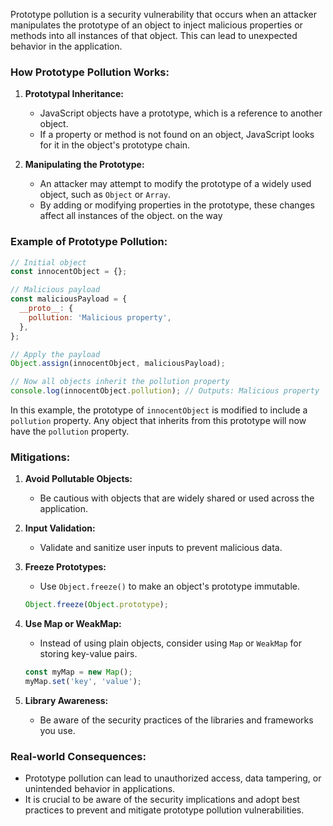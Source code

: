 Prototype pollution is a security vulnerability that occurs when an attacker manipulates the prototype of an object to inject malicious properties or methods into all instances of that object. This can lead to unexpected behavior in the application.

### How Prototype Pollution Works:

1. **Prototypal Inheritance:**
   - JavaScript objects have a prototype, which is a reference to another object.
   - If a property or method is not found on an object, JavaScript looks for it in the object's prototype chain.

2. **Manipulating the Prototype:**
   - An attacker may attempt to modify the prototype of a widely used object, such as `Object` or `Array`.
   - By adding or modifying properties in the prototype, these changes affect all instances of the object.  on the way

### Example of Prototype Pollution:

```javascript
// Initial object
const innocentObject = {};

// Malicious payload
const maliciousPayload = {
  __proto__: {
    pollution: 'Malicious property',
  },
};

// Apply the payload
Object.assign(innocentObject, maliciousPayload);

// Now all objects inherit the pollution property
console.log(innocentObject.pollution); // Outputs: Malicious property
```

In this example, the prototype of `innocentObject` is modified to include a `pollution` property. Any object that inherits from this prototype will now have the `pollution` property.

### Mitigations:

1. **Avoid Pollutable Objects:**
   - Be cautious with objects that are widely shared or used across the application.

2. **Input Validation:**
   - Validate and sanitize user inputs to prevent malicious data.

3. **Freeze Prototypes:**
   - Use `Object.freeze()` to make an object's prototype immutable.

   ```javascript
   Object.freeze(Object.prototype);
   ```

4. **Use Map or WeakMap:**
   - Instead of using plain objects, consider using `Map` or `WeakMap` for storing key-value pairs.

   ```javascript
   const myMap = new Map();
   myMap.set('key', 'value');
   ```

5. **Library Awareness:**
   - Be aware of the security practices of the libraries and frameworks you use.

### Real-world Consequences:

- Prototype pollution can lead to unauthorized access, data tampering, or unintended behavior in applications.
- It is crucial to be aware of the security implications and adopt best practices to prevent and mitigate prototype pollution vulnerabilities. 